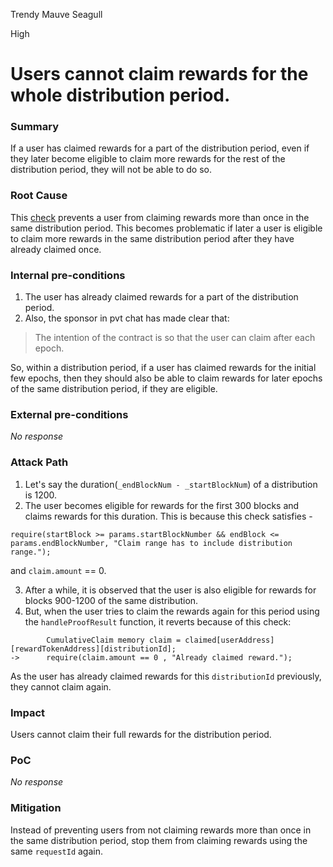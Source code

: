 Trendy Mauve Seagull

High

# Users cannot claim rewards for the whole distribution period.

### Summary

If a user has claimed rewards for a part of the distribution period, even if they later become eligible to claim more rewards for the rest of the distribution period, they will not be able to do so.

### Root Cause

This [check](https://github.com/sherlock-audit/2024-10-gamma-rewarder/blob/main/GammaRewarder/contracts/GammaRewarder.sol#L209) prevents a user from claiming rewards more than once in the same distribution period. This becomes problematic if later a user is eligible to claim more rewards in the same distribution period after they have already claimed once.

### Internal pre-conditions

1. The user has already claimed rewards for a part of the distribution period.
2. Also, the sponsor in pvt chat has made clear that:
>The intention of the contract is so that the user can claim after each epoch.

So, within a distribution period, if a user has claimed rewards for the initial few epochs, then they should also be able to claim rewards for later epochs of the same distribution period, if they are eligible.

### External pre-conditions

_No response_

### Attack Path

1. Let's say the duration(`_endBlockNum - _startBlockNum`) of a distribution is 1200.
2. The user becomes eligible for rewards for the first 300 blocks and claims rewards for this duration. This is because this check satisfies -
```solidity
require(startBlock >= params.startBlockNumber && endBlock <= params.endBlockNumber, "Claim range has to include distribution range.");
```
and `claim.amount` == 0.

3. After a while, it is observed that the user is also eligible for rewards for blocks 900-1200 of the same distribution.
4. But, when the user tries to claim the rewards again for this period using the `handleProofResult` function, it reverts because of this check:

```solidity
        CumulativeClaim memory claim = claimed[userAddress][rewardTokenAddress][distributionId];
->      require(claim.amount == 0 , "Already claimed reward.");
```
As the user has already claimed rewards for this `distributionId` previously, they cannot claim again.

### Impact

Users cannot claim their full rewards for the distribution period.

### PoC

_No response_

### Mitigation

Instead of preventing users from not claiming rewards more than once in the same distribution period, stop them from claiming rewards using the same `requestId` again.